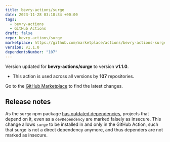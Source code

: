 ```yaml
---
title: bevry-actions/surge
date: 2023-11-28 03:18:34 +00:00
tags:
  - bevry-actions
  - GitHub Actions
draft: false
repo: bevry-actions/surge
marketplace: https://github.com/marketplace/actions/bevry-actions-surge
version: v1.1.0
dependentsNumber: "107"
---
```



Version updated for **bevry-actions/surge** to version **v1.1.0**.
- This action is used across all versions by **107** repositories.

Go to the [GitHub Marketplace](https://github.com/marketplace/actions/bevry-actions-surge) to find the latest changes.

## Release notes

As the `surge` npm package [has outdated dependencies](https://github.com/sintaxi/surge/issues/504), projects that depend on it, even as a `devDependency` are marked falsely as insecure. This change allows `surge` to be installed in and only in the GitHub Action, such that surge is not a direct dependency anymore, and thus dependers are not marked as insecure.
